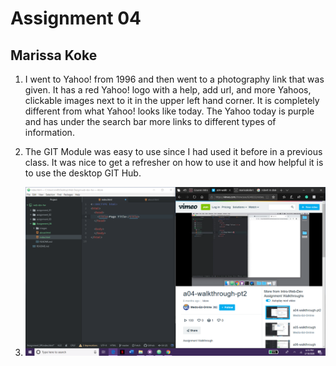 # Assignment 04

## Marissa Koke

1. I went to Yahoo! from 1996 and then went to a photography link that was given. It has a red Yahoo! logo with a help, add url, and more Yahoos, clickable images next to it in the upper left hand corner. It is completely different from what Yahoo! looks like today. The Yahoo today is purple and has under the search bar more links to different types of information.
2. The GIT Module was easy to use since I had used it before in a previous class. It was nice to get a refresher on how to use it and how helpful it is to use the desktop GIT Hub.

3. ![Screenshot Image](./images/Screenshot_A04.png)
